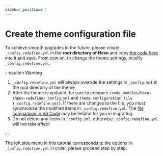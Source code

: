 ```yaml
---
sidebar_position: 1
---
```


# Create theme configuration file

To achieve smooth upgrades in the future, please create `_config.redefine.yml` in the **root directory of Hexo** and copy [the code here](https://github.com/EvanNotFound/hexo-theme-redefine/blob/main/_config.yml) into it and save. From now on, to change the theme settings, modify `_config.redefine.yml`.

:::caution Warning

1. `_config.redefine.yml` will always override the settings in `_config.yml` in the root directory of the theme
2. After the theme is updated, be sure to compare `/node_modules/hexo-theme-redefine/_config.yml` and `theme configuration file (_config.redefine.yml)`. If there are changes to the file, you must synchronize the modified items in `_config.redefine.yml`. The [file comparison in VS Code](/docs/advanced/vs-code-compare) may be helpful for you in migrating.
3. Do not delete any items in `_config.yml`, otherwise `_config.redefine.yml` will not take effect

:::

The left side menu in this tutorial corresponds to the options in `_config.redefine.yml` in order, please proceed step by step.

